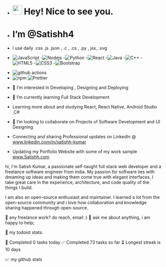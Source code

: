 - <h1><img src="https://emojis.slackmojis.com/emojis/images/1531849430/4246/blob-sunglasses.gif?1531849430" width="30"/> Hey! Nice to see you.</h1>
-  <h1>I’m @Satishh4</h1>

- I use daily .css .js .json , .c , .cs , .py , jsx, .svg
- ![JavaScript](https://img.shields.io/badge/-JavaScript-black?style=flat-square&logo=javascript)
-![Nodejs](https://img.shields.io/badge/-Nodejs-black?style=flat-square&logo=Node.js)
-![Python](https://img.shields.io/badge/-Python-black?style=flat-square&logo=Python)
-![React](https://img.shields.io/badge/-React-black?style=flat-square&logo=react)
-![Java](https://img.shields.io/badge/-java-E34A86?style=flat-square&logo=java)
-![C++](https://img.shields.io/badge/-C++-00599C?style=flat-square&logo=c)
-![HTML5](https://img.shields.io/badge/-HTML5-E34F26?style=flat-square&logo=html5&logoColor=white)
-![CSS3](https://img.shields.io/badge/-CSS3-1572B6?style=flat-square&logo=css3)
-![Bootstrap](https://img.shields.io/badge/-Bootstrap-563D7C?style=flat-square&logo=bootstrap)
- <img alt="github actions" src="https://img.shields.io/badge/-Github_Actions-2088FF?style=flat-square&logo=github-actions&logoColor=white" />
- <img alt="npm" src="https://img.shields.io/badge/-NPM-CB3837?style=flat-square&logo=npm&logoColor=white" />
  <img alt="Prettier" src="https://img.shields.io/badge/-Prettier-F7B93E?style=flat-square&logo=prettier&logoColor=white" />
  

- 👀 I’m interested in Developing , Designing and Deploying
- 🌱 I’m currently learning Full Stack Development
- Learning more about and studying React, React Native, Android Studio ,C# 
- 💞️ I’m looking to collaborate on Projects of Software Development and UI Designing 

- Connecting and sharing Professional updates on LinkedIn @ www.linkedin.com/in/satishh-kumar 
- Updating my Portfolio Website with some of my work sample www.Satishh.com

hi, i'm Satish Kumar, a passionate self-taught full stack web developer and a freelance software engineer from india. 
My passion for software lies with dreaming up ideas and making them come true with elegant interfaces. 
I take great care in the experience, architecture, and code quality of the things I build.

I am also an open-source enthusiast and maintainer. 
I learned a lot from the open-source community and i love how collaboration and knowledge sharing happened through open-source.


💼 any freelance work? do reach, email :)
💬 ask me about anything, i am happy to help;

🚧 my todoist stats:

🌸 Completed 0 tasks today
✅ Completed 73 tasks so far
⏳ Longest streak is 10 days

📈 my github stats

<!---
Satishh4/Satishh4 is a ✨ special ✨ repository because its `README.md` (this file) appears on your GitHub profile.
You can click the Preview link to take a look at your changes.
--->




